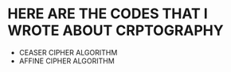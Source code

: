 # HERE ARE THE CODES THAT I WROTE ABOUT CRPTOGRAPHY

- CEASER CIPHER ALGORITHM
- AFFINE CIPHER ALGORITHM
